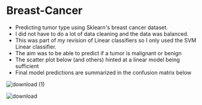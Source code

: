 # Breast-Cancer
* Predicting tumor type using Sklearn's breast cancer dataset. 
* I did not have to do a lot of data cleaning and the data was balanced. 
* This was part of my revision of Linear classifiers so I only used the SVM Linear classifier.
* The aim was to be able to predict if a tumor is malignant or benign
* The scatter plot below (and others) hinted at a linear model being sufficient
* Final model predictions are summarized in the confusion matrix below

![download (1)](https://user-images.githubusercontent.com/65770102/111370328-c4d33f00-86a0-11eb-8d3a-52c9915ce3c1.png)

![download](https://user-images.githubusercontent.com/65770102/111369523-d49e5380-869f-11eb-9854-afbe980f3942.png)
